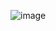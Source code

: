 ![image](https://user-images.githubusercontent.com/84089144/212622580-adc67f47-7061-443e-872c-e9567b4dab66.png)
